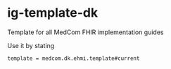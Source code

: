 # ig-template-dk
Template for all MedCom FHIR implementation guides

Use it by stating 

`template = medcom.dk.ehmi.template#current`
